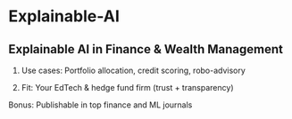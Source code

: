# Explainable-AI
## Explainable AI in Finance & Wealth Management
1. Use cases: Portfolio allocation, credit scoring, robo-advisory

2. Fit: Your EdTech & hedge fund firm (trust + transparency)

Bonus: Publishable in top finance and ML journals
